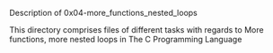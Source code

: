 Description of 0x04-more_functions_nested_loops

This directory comprises files of different tasks with regards to More functions, more nested loops in The C Programming Language
